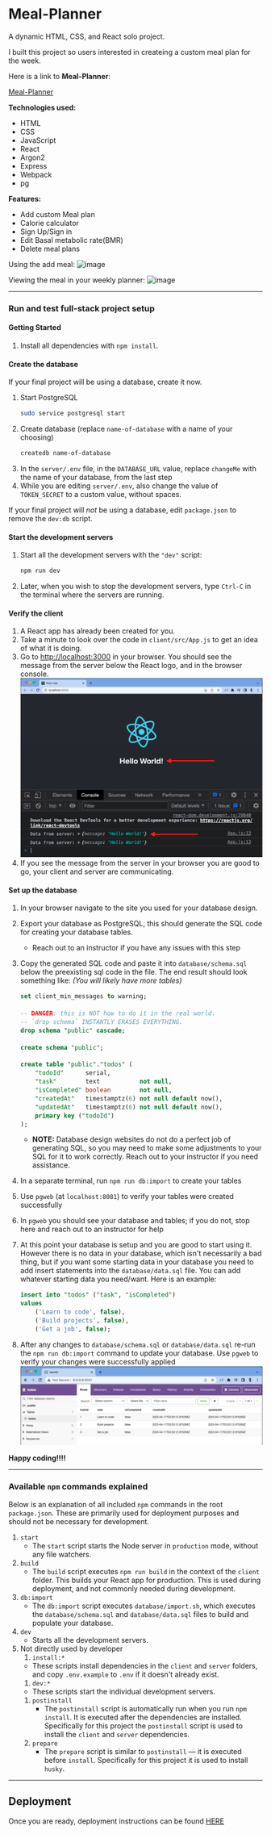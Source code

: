 # Meal-Planner

A dynamic HTML, CSS, and React solo project.

I built this project so users interested in createing a custom meal plan for the week. 

Here is a link to **Meal-Planner**:

[Meal-Planner](https://food-planner.kforal.com/calculator)

**Technologies used:**
- HTML
- CSS
- JavaScript
- React
- Argon2
- Express
- Webpack
- pg

**Features:**

- Add custom Meal plan
- Calorie calculator
- Sign Up/Sign in
- Edit Basal metabolic rate(BMR)
- Delete meal plans

Using the add meal: ![image](https://github.com/kyle-foral/Calorie-App/assets/126129416/d044d310-552a-463f-875d-dd61c1bab544)

Viewing the meal in your weekly planner: ![image](https://github.com/kyle-foral/Calorie-App/assets/126129416/f60aa579-901b-4aa6-a29c-b0f1f92fe742)


---

### Run and test full-stack project setup

#### Getting Started

1. Install all dependencies with `npm install`.

#### Create the database

If your final project will be using a database, create it now.

1. Start PostgreSQL
   ```sh
   sudo service postgresql start
   ```
1. Create database (replace `name-of-database` with a name of your choosing)
   ```sh
   createdb name-of-database
   ```
1. In the `server/.env` file, in the `DATABASE_URL` value, replace `changeMe` with the name of your database, from the last step
1. While you are editing `server/.env`, also change the value of `TOKEN_SECRET` to a custom value, without spaces.

If your final project will _not_ be using a database, edit `package.json` to remove the `dev:db` script.

#### Start the development servers

1. Start all the development servers with the `"dev"` script:
   ```sh
   npm run dev
   ```
1. Later, when you wish to stop the development servers, type `Ctrl-C` in the terminal where the servers are running.

#### Verify the client

1. A React app has already been created for you.
1. Take a minute to look over the code in `client/src/App.js` to get an idea of what it is doing.
1. Go to [http://localhost:3000](http://localhost:3000) in your browser. You should see the message from the server below the React logo, and in the browser console.
   ![](md.assets/client-server.png)
1. If you see the message from the server in your browser you are good to go, your client and server are communicating.

#### Set up the database

1. In your browser navigate to the site you used for your database design.
1. Export your database as PostgreSQL, this should generate the SQL code for creating your database tables.
   - Reach out to an instructor if you have any issues with this step
1. Copy the generated SQL code and paste it into `database/schema.sql` below the preexisting sql code in the file. The end result should look something like: _(You will likely have more tables)_

   ```SQL
   set client_min_messages to warning;

   -- DANGER: this is NOT how to do it in the real world.
   -- `drop schema` INSTANTLY ERASES EVERYTHING.
   drop schema "public" cascade;

   create schema "public";

   create table "public"."todos" (
       "todoId"      serial,
       "task"        text           not null,
       "isCompleted" boolean        not null,
       "createdAt"   timestamptz(6) not null default now(),
       "updatedAt"   timestamptz(6) not null default now(),
       primary key ("todoId")
   );
   ```

   - **NOTE:** Database design websites do not do a perfect job of generating SQL, so you may need to make some adjustments to your SQL for it to work correctly. Reach out to your instructor if you need assistance.

1. In a separate terminal, run `npm run db:import` to create your tables
1. Use `pgweb` (at `localhost:8081`) to verify your tables were created successfully
1. In `pgweb` you should see your database and tables; if you do not, stop here and reach out to an instructor for help
1. At this point your database is setup and you are good to start using it. However there is no data in your database, which isn't necessarily a bad thing, but if you want some starting data in your database you need to add insert statements into the `database/data.sql` file. You can add whatever starting data you need/want. Here is an example:
   ```SQL
   insert into "todos" ("task", "isCompleted")
   values
       ('Learn to code', false),
       ('Build projects', false),
       ('Get a job', false);
   ```
1. After any changes to `database/schema.sql` or `database/data.sql` re-run the `npm run db:import` command to update your database. Use `pgweb` to verify your changes were successfully applied
   ![](md.assets/pgweb-with-data.png)

**Happy coding!!!!**

---

### Available `npm` commands explained

Below is an explanation of all included `npm` commands in the root `package.json`. These are primarily used for deployment purposes and should not be necessary for development.

1. `start`
   - The `start` script starts the Node server in `production` mode, without any file watchers.
1. `build`
   - The `build` script executes `npm run build` in the context of the `client` folder. This builds your React app for production. This is used during deployment, and not commonly needed during development.
1. `db:import`
   - The `db:import` script executes `database/import.sh`, which executes the `database/schema.sql` and `database/data.sql` files to build and populate your database.
1. `dev`
   - Starts all the development servers.
1. Not directly used by developer
   1. `install:*`
   - These scripts install dependencies in the `client` and `server` folders, and copy `.env.example` to `.env` if it doesn't already exist.
   1. `dev:*`
   - These scripts start the individual development servers.
   1. `postinstall`
      - The `postinstall` script is automatically run when you run `npm install`. It is executed after the dependencies are installed. Specifically for this project the `postinstall` script is used to install the `client` and `server` dependencies.
   1. `prepare`
      - The `prepare` script is similar to `postinstall` — it is executed before `install`. Specifically for this project it is used to install `husky`.

---

## Deployment

Once you are ready, deployment instructions can be found [HERE](https://lms.learningfuze.com/code-guides/Learning-Fuze/curriculum/heroku-deployment)
